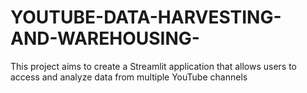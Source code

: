 # YOUTUBE-DATA-HARVESTING-AND-WAREHOUSING-
This project aims to  create a Streamlit application that allows users to access and analyze data from multiple YouTube channels
